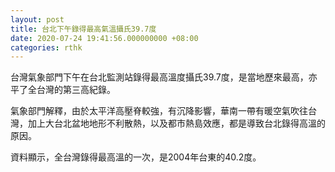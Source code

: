 ```yaml
---
layout: post
title: 台北下午錄得最高氣溫攝氏39.7度
date: 2020-07-24 19:41:56.000000000 +08:00
categories: rthk
---
```


台灣氣象部門下午在台北監測站錄得最高溫度攝氏39.7度，是當地歷來最高，亦平了全台灣的第三高紀錄。

氣象部門解釋，由於太平洋高壓脊較強，有沉降影響，華南一帶有暖空氣吹往台灣，加上大台北盆地地形不利散熱，以及都市熱島效應，都是導致台北錄得高溫的原因。

資料顯示，全台灣錄得最高溫的一次，是2004年台東的40.2度。
